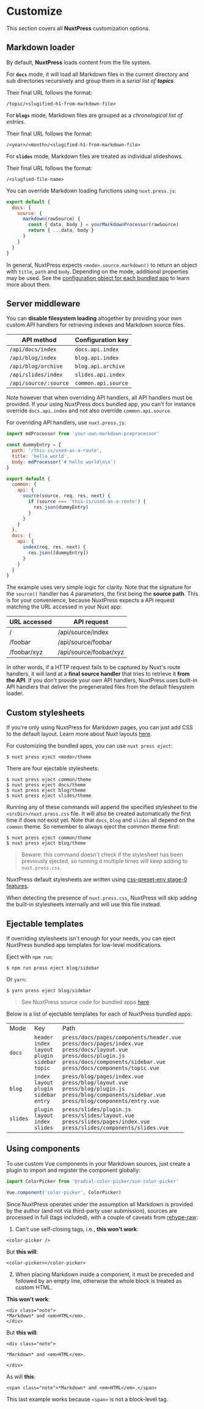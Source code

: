 # Customize

This section covers all **NuxtPress** customization options.

## Markdown loader

By default, **NuxtPress** loads content from the file system.

For **`docs`** mode, it will load all Markdown files in the current directory and sub directories recursively and group them in a _serial list of **topics**_.

Their final URL follows the format:

```
/topic/<slugified-h1-from-markdown-file>
```

For **`blogs`** mode, Markdown files are grouped as a *_chronological list of entries_*.

Their final URL follows the format:

```
/<year>/<month>/<slugified-h1-from-markdown-file>
```

For **`slides`** mode, Markdown files are treated as individual slideshows.

Their final URL follows the format:

```
/<slugfied-file-name>
```

You can override Markdown loading functions using `nuxt.press.js`:

```js
export default {
  docs: {
    source: {
      markdown(rawSource) {
        const { data, body } = yourMarkdownProcessor(rawSource)
        return { ...data, body }
      }
    }
  }
}
```

In general, NuxtPress expects `<mode>.source.markdown()` to return an object with `title`, `path` and `body`. Depending on the mode, additional properties may be used. See the [configuration object for each bundled app][source-code]  to learn more about them.

## Server middleware

You can **disable filesystem loading** altogether by providing your own custom  API handlers for retrieving indexes and Markdown source files.

| API method                          | Configuration key                     |
| ----------------------------------- | ------------------------------------- |
| `/api/docs/index`                   | `docs.api.index`                      |
| `/api/blog/index`                   | `blog.api.index`                      |
| `/api/blog/archive`                 | `blog.api.archive`                    |
| `/api/slides/index`                 | `slides.api.index`                    |
| `/api/source/:source`               | `common.api.source`                   |

Note however that when overriding API handlers, all API handlers must be provided. If your using NuxtPress docs bundled app, you can't for instance override `docs.api.index` and not also override `common.api.source`.

For overriding API handlers, use `nuxt.press.js`:

```js
import mdProcessor from 'your-own-markdown-preprocessor'

const dummyEntry = {
  path: '/this-is/used-as-a-route',
  title: 'hello world',
  body: mdProcessor('# hello world\n\n`)
}

export default {
  common: {
    api: {
      source(source, req, res, next) {
        if (source === 'this-is/used-as-a-route') {
          res.json(dummyEntry)
        }
      }
    }
  },
  docs: {
    api: {
      index(req, res, next) {
        res.json([dummyEntry])
      }
    }
  }
}
```

The example uses very simple logic for clarity. Note that the signature for the `source()` handler has 4 parameters, the first being the **source path**.  This is for your convenience, because NuxtPress expects a API request matching the URL accessed in your Nuxt app:

URL accessed    | API request
--------------- | --------------------
/               | /api/source/index
/foobar         | /api/source/foobar
/foobar/xyz     | /api/source/foobar/xyz

In other words, if a HTTP request fails to be captured by Nuxt's route handlers, it will land at a **final source handler** that tries to retrieve it **from the API**. If you don't provide your own API handlers, NuxtPress uses built-in API handlers that deliver the pregenerated files from the default filesystem loader.

## Custom stylesheets

If you're only using NuxtPress for Markdown pages, you can just add CSS to the default layout. Learn more about Nuxt layouts [here][nuxt-layouts].

[nuxt-layouts]: https://nuxtjs.org/guide/views#layouts

For customizing the bundled apps, you can use `nuxt press eject`:

```
$ nuxt press eject <mode>/theme
```

There are four ejectable stylesheets:

```
$ nuxt press eject common/theme
$ nuxt press eject docs/theme
$ nuxt press eject blog/theme
$ nuxt press eject slides/theme
```

Running any of these commands will append the specified stylesheet to the `<srcDir>/nuxt.press.css` file. It will also be created automatically the first time if does not exist yet. Note that `docs`, `blog` and `slides` all depend on the `common` theme. So remember to always eject the common theme first:


```
$ nuxt press eject common/theme
$ nuxt press eject blog/theme
```

> Beware: this command doesn't check if the stylesheet has been previously ejected, so running it multiple times will keep adding to `nuxt.press.css`.

NuxtPress default stylesheets are written using [css-preset-env stage-0 features][stage-0].

[stage-0]: https://preset-env.cssdb.org/

When detecting the presence of `nuxt.press.css`, NuxtPress will skip adding the built-in stylesheets internally and will use this file instead.

## Ejectable templates

If overriding stylesheets isn't enough for your needs, you can eject NuxtPress bundled app templates for low-level modifications.

Eject with `npm run`:

```shell
$ npm run press eject blog/sidebar
```

Or `yarn`:


```shell
$ yarn press eject blog/sidebar
```

> See NuxtPress source code for bundled apps [here][source-code].

[source-code]: https://github.com/nuxt/press/tree/master/src/blueprints

Below is a list of ejectable templates for each of NuxtPress bundled apps:

<table>
<tr>
<td>Mode</td>
<td>Key</td>
<td>Path</td>
</tr>
<tr>
<td><code>docs</code></td>
<td>
<code>header</code><br>
<code>index</code><br>
<code>layout</code><br>
<code>plugin</code><br>
<code>sidebar</code><br>
<code>topic</code>
</td>
<td>
<code>press/docs/pages/components/header.vue</code><br>
<code>press/docs/pages/index.vue</code><br>
<code>press/docs/layout.vue</code><br>
<code>press/docs/plugin.js</code><br>
<code>press/docs/components/sidebar.vue</code><br>
<code>press/docs/components/topic.vue
</td>
</tr>
<tr>
<td><code>blog</code></td>
<td>
<code>index</code><br>
<code>layout</code><br>
<code>plugin</code><br>
<code>sidebar</code><br>
<code>entry</code>
</td>
<td>
<code>press/blog/pages/index.vue</code><br>
<code>press/blog/layout.vue</code><br>
<code>press/blog/plugin.js</code><br>
<code>press/blog/components/sidebar.vue</code><br>
<code>press/blog/components/entry.vue
</td>
</tr>
<tr>
<td><code>slides</code></td>
<td>
<code>plugin</code><br>
<code>layout</code><br>
<code>index</code><br>
<code>slides</code>
</td>
<td>
<code>press/slides/plugin.js</code><br>
<code>press/slides/layout.vue</code><br>
<code>press/slides/pages/index.vue</code><br>
<code>press/slides/components/slides.vue
</td>
</tr>
</table>


## Using components

To use custom Vue components in your Markdown sources, just create a plugin to import and register the component globally:

```js
import ColorPicker from '@radial-color-picker/vue-color-picker'

Vue.component('color-picker', ColorPicker)
```

Since NuxtPress operates under the assumption all Markdown is provided by the author (and not via third-party user submission), sources are processed in full (tags included), with a couple of caveats from [rehype-raw][rehype-raw]:

1. Can't use self-closing tags, i.e., **this won't work**:

```markup
<color-picker />
```

But **this will**:

```markup
<color-picker></color-picker>
```

2. When placing Markdown inside a component, it must be preceded and followed by an empty line, otherwise the whole block is treated as custom HTML.

**This won't work**:

```markup
<div class="note">
*Markdown* and <em>HTML</em>.
</div>
```

But **this will**:

```markup
<div class="note">

*Markdown* and <em>HTML</em>.

</div>
```

As will **this**:

```markup
<span class="note">*Markdown* and <em>HTML</em>.</span>
```

This last example works because `<span>` is not a block-level tag.

[rehype-raw]: https://github.com/rehypejs/rehype-raw
